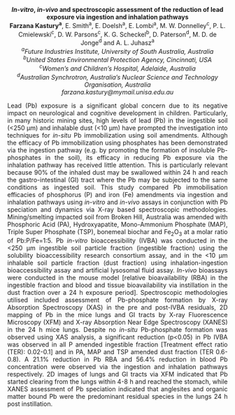 <center><strong><i>In-vitro</i>, <i>in-vivo</i> and spectroscopic assessment of the reduction of
lead exposure via ingestion and inhalation pathways</strong>

<center><strong>Farzana Kastury<sup>a</sup></strong>, E. Smith<sup>a</sup>, E. Doelsh<sup>a</sup>, E. Lombi<sup>a</sup>, M. W.
Donnelley<sup>c</sup>, P. L. Cmielewski<sup>c</sup>, D. W. Parsons<sup>c</sup>, K. G. Scheckel<sup>b</sup>,
D. Paterson<sup>d</sup>, M. D. de Jonge<sup>d</sup> and A. L. Juhasz<sup>a</sup>

<center><i><sup>a</sup>Future Industries Institute, University of South Australia,
Australia</i>

<center><i><sup>b</sup>United States Environmental Protection Agency, Cincinnati, USA</i>

<center><i><sup>c</sup>Women’s and Children’s Hospital, Adelaide, Australia</i>

<center><i><sup>d</sup>Australian Synchrotron, Australia’s Nuclear Science and Technology
Organisation, Australia</i>

<center><i>farzana.kastury@mymail.unisa.edu.au</i>

<p style=text-align:justify>Lead (Pb) exposure is a significant global concern due to its negative
impact on neurological and cognitive development in children.
Particularly, in many historic mining sites, high levels of lead (Pb) in
the ingestible soil (&lt;250 µm) and inhalable dust (&lt;10 µm) have
prompted the investigation into techniques for <i>in-situ</i> Pb
immobilization using soil amendments. Although the efficacy of Pb
immobilization using phosphates has been demonstrated via the ingestion
pathway (e.g. by promoting the formation of insoluble Pb-phosphates in
the soil), its efficacy in reducing Pb exposure via the inhalation
pathway has received little attention. This is particularly relevant
because 90% of the inhaled dust may be swallowed within 24 h and reach
the gastro-intestinal (GI) tract where the Pb may be subjected to the
same conditions as ingested soil. This study compared Pb immobilisation
efficacies of phosphorus (P) and iron (Fe) amendments via ingestion and
inhalation pathways using <i>in-vitro</i> and <i>in-vivo</i> assays in conjunction
with Pb speciation and dynamics via X-ray based spectroscopic
methodologies. Mining/smelting impacted soil from Broken Hill, Australia
was amended with Phosphoric Acid (PA), Hydroxyapatite, Mono-Ammonium
Phosphate (MAP), Triple Super Phosphate (TSP), bonemeal biochar and
Fe<sub>2</sub>O<sub>3</sub> at a molar ratio of Pb:P/Fe=1:5. Pb <i>in-vitro</i>
bioaccessibility (IVBA) was conducted in the &lt;250 µm ingestible soil
particle fraction (ingestible fraction) using the solubility
bioaccessibility research consortium assay, and in the &lt;10 µm
inhalable soil particle fraction (dust fraction) using
inhalation-ingestion bioaccessibility assay and artificial lysosomal
fluid assay. <i>In-vivo</i> bioassays were conducted in the mouse model
[relative bioavailability (RBA) in the ingestible fraction and blood
and tissue bioavailability via instillation in the dust fraction over a
24 h exposure period]. Spectroscopic methodologies utilised included
assessment of Pb-phosphate formation by X-ray Absorption Spectroscopy
(XAS) in the pre and post-IVBA residuals, 2D mapping of Pb in the mice
lungs and GI tracts by X-ray Fluorescence Microscopy (XFM) and X-ray
Absorption Near Edge Spectroscopy (XANES) in the 24 h mice lungs.
Despite no <i>in-situ</i> Pb-phosphate formation was observed using XAS
analysis, a significant reduction (p&lt;0.05) in Pb IVBA was observed in
all P amended ingestible fraction [Treatment effect ratio (TER):
0.02-0.1] and in PA, MAP and TSP amended dust fraction (TER 0.6-0.8). A
21.1% reduction in Pb RBA and 56.4% reduction in blood Pb concentration
were observed via the ingestion and inhalation pathways respectively. 2D
images of lungs and GI tracts via XFM indicated that Pb started clearing
from the lungs within 4-8 h and reached the stomach, while XANES
assessment of Pb speciation indicated that anglesites and organic matter
bound Pb were the predominant residual species in the lungs 24 h post
instillation.
